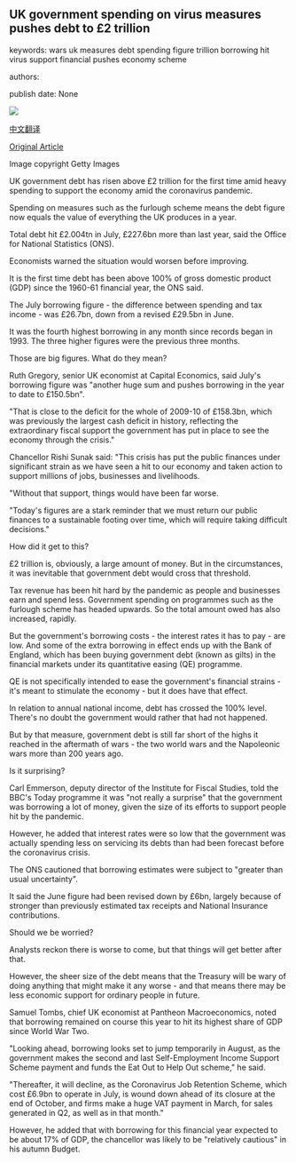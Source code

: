 ## UK government spending on virus measures pushes debt to £2 trillion

keywords: wars uk measures debt spending figure trillion borrowing hit virus support financial pushes economy scheme

authors: 

publish date: None

![](https://ichef.bbci.co.uk/news/1024/branded_news/15EC3/production/_113559798_shopreopeninggetty.jpg)

[中文翻译](UK%20government%20spending%20on%20virus%20measures%20pushes%20debt%20to%20%C2%A32%20trillion_zh.md)

[Original Article](https://www.bbc.com/news/business-53859299)

Image copyright Getty Images

UK government debt has risen above £2 trillion for the first time amid heavy spending to support the economy amid the coronavirus pandemic.

Spending on measures such as the furlough scheme means the debt figure now equals the value of everything the UK produces in a year.

Total debt hit £2.004tn in July, £227.6bn more than last year, said the Office for National Statistics (ONS).

Economists warned the situation would worsen before improving.

It is the first time debt has been above 100% of gross domestic product (GDP) since the 1960-61 financial year, the ONS said.

The July borrowing figure - the difference between spending and tax income - was £26.7bn, down from a revised £29.5bn in June.

It was the fourth highest borrowing in any month since records began in 1993. The three higher figures were the previous three months.

Those are big figures. What do they mean?

Ruth Gregory, senior UK economist at Capital Economics, said July's borrowing figure was "another huge sum and pushes borrowing in the year to date to £150.5bn".

"That is close to the deficit for the whole of 2009-10 of £158.3bn, which was previously the largest cash deficit in history, reflecting the extraordinary fiscal support the government has put in place to see the economy through the crisis."

Chancellor Rishi Sunak said: "This crisis has put the public finances under significant strain as we have seen a hit to our economy and taken action to support millions of jobs, businesses and livelihoods.

"Without that support, things would have been far worse.

"Today's figures are a stark reminder that we must return our public finances to a sustainable footing over time, which will require taking difficult decisions."

How did it get to this?

£2 trillion is, obviously, a large amount of money. But in the circumstances, it was inevitable that government debt would cross that threshold.

Tax revenue has been hit hard by the pandemic as people and businesses earn and spend less. Government spending on programmes such as the furlough scheme has headed upwards. So the total amount owed has also increased, rapidly.

But the government's borrowing costs - the interest rates it has to pay - are low. And some of the extra borrowing in effect ends up with the Bank of England, which has been buying government debt (known as gilts) in the financial markets under its quantitative easing (QE) programme.

QE is not specifically intended to ease the government's financial strains - it's meant to stimulate the economy - but it does have that effect.

In relation to annual national income, debt has crossed the 100% level. There's no doubt the government would rather that had not happened.

But by that measure, government debt is still far short of the highs it reached in the aftermath of wars - the two world wars and the Napoleonic wars more than 200 years ago.

Is it surprising?

Carl Emmerson, deputy director of the Institute for Fiscal Studies, told the BBC's Today programme it was "not really a surprise" that the government was borrowing a lot of money, given the size of its efforts to support people hit by the pandemic.

However, he added that interest rates were so low that the government was actually spending less on servicing its debts than had been forecast before the coronavirus crisis.

The ONS cautioned that borrowing estimates were subject to "greater than usual uncertainty".

It said the June figure had been revised down by £6bn, largely because of stronger than previously estimated tax receipts and National Insurance contributions.

Should we be worried?

Analysts reckon there is worse to come, but that things will get better after that.

However, the sheer size of the debt means that the Treasury will be wary of doing anything that might make it any worse - and that means there may be less economic support for ordinary people in future.

Samuel Tombs, chief UK economist at Pantheon Macroeconomics, noted that borrowing remained on course this year to hit its highest share of GDP since World War Two.

"Looking ahead, borrowing looks set to jump temporarily in August, as the government makes the second and last Self-Employment Income Support Scheme payment and funds the Eat Out to Help Out scheme," he said.

"Thereafter, it will decline, as the Coronavirus Job Retention Scheme, which cost £6.9bn to operate in July, is wound down ahead of its closure at the end of October, and firms make a huge VAT payment in March, for sales generated in Q2, as well as in that month."

However, he added that with borrowing for this financial year expected to be about 17% of GDP, the chancellor was likely to be "relatively cautious" in his autumn Budget.